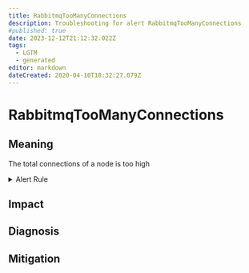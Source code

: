 ```yaml
---
title: RabbitmqTooManyConnections
description: Troubleshooting for alert RabbitmqTooManyConnections
#published: true
date: 2023-12-12T21:12:32.022Z
tags: 
  - LGTM
  - generated
editor: markdown
dateCreated: 2020-04-10T18:32:27.079Z
---
```


# RabbitmqTooManyConnections

## Meaning
[//]: # "Short paragraph that explains what the alert means"
The total connections of a node is too high

<details>
  <summary>Alert Rule</summary>

{{% rule "rabbitmq/rabbitmq-exporter.yml" "RabbitmqTooManyConnections" %}}

{{% comment %}}

```yaml
alert: RabbitmqTooManyConnections
expr: rabbitmq_connections > 1000
for: 2m
labels:
    severity: warning
annotations:
    summary: RabbitMQ too many connections (instance {{ $labels.instance }})
    description: |-
        The total connections of a node is too high
          VALUE = {{ $value }}
          LABELS = {{ $labels }}
    runbook: https://github.com/srerun/prometheus-alerts/blob/main/content/runbooks/rabbitmq-exporter/RabbitmqTooManyConnections.md

```

{{% /comment %}}

</details>


## Impact
[//]: # "What could / will happen if the alert is not addressed"



## Diagnosis
[//]: # "Steps to take to identify the cause of the problem"



## Mitigation
[//]: # "The steps necessary to resolve the alert"
